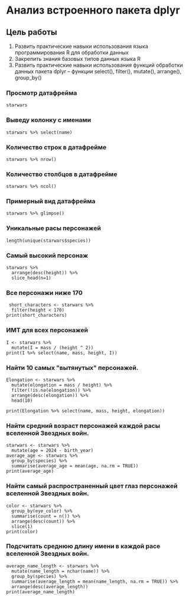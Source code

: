# Анализ встроенного пакета dplyr
## Цель работы
1. Развить практические навыки использования языка программирования R для
обработки данных
2. Закрепить знания базовых типов данных языка R
3. Развить практические навыки использования функций обработки данных пакета dplyr – функции select(), filter(), mutate(), arrange(), group_by()

### Просмотр датафрейма

```{r}
starwars
```
### Выведу колонку с именами

```{r}
starwars %>% select(name)
```
### Количество строк в датафрейме

```{r}
starwars %>% nrow()
```
### Количество столбцов в датафрейме

```{r}
starwars %>% ncol()
```
### Примерный вид датафрейма

```{r}
starwars %>% glimpse()
```
### Уникальные расы персонажей

```{r}
length(unique(starwars$species))
```
### Самый высокий персонаж

```{r}
starwars %>%
  arrange(desc(height)) %>%
  slice_head(n=1)

```
### Все персонажи ниже 170

```{r}
 short_characters <- starwars %>%
  filter(height < 170)
print(short_characters)
```

### ИМТ для всех персонажей

```{r}
I <- starwars %>%
  mutate(I = mass / (height ^ 2))
print(I %>% select(name, mass, height, I))
```
### Найти 10 самых "вытянутых" персонажей.

```{r}
Elongation <- starwars %>%
  mutate(elongation = mass / height) %>%
  filter(!is.na(elongation)) %>% 
  arrange(desc(elongation)) %>% 
  head(10)

print(Elongation %>% select(name, mass, height, elongation))
```

### Найти средний возраст персонажей каждой расы вселенной Звездных войн.

```{r}
starwars <- starwars %>%
  mutate(age = 2024 - birth_year)
average_age <- starwars %>%
  group_by(species) %>%
  summarise(average_age = mean(age, na.rm = TRUE))
print(average_age)
```

### Найти самый распространенный цвет глаз персонажей вселенной Звездных войн.

```{r}
color <- starwars %>%
  group_by(eye_color) %>%
  summarise(count = n()) %>%
  arrange(desc(count)) %>%
  slice(1)
print(color)
```
### Подсчитать среднюю длину имени в каждой расе вселенной Звездных войн.

```{r}
average_name_length <- starwars %>%
  mutate(name_length = nchar(name)) %>%  
  group_by(species) %>%
  summarise(average_length = mean(name_length, na.rm = TRUE)) %>%
  arrange(desc(average_length))
print(average_name_length)
```

